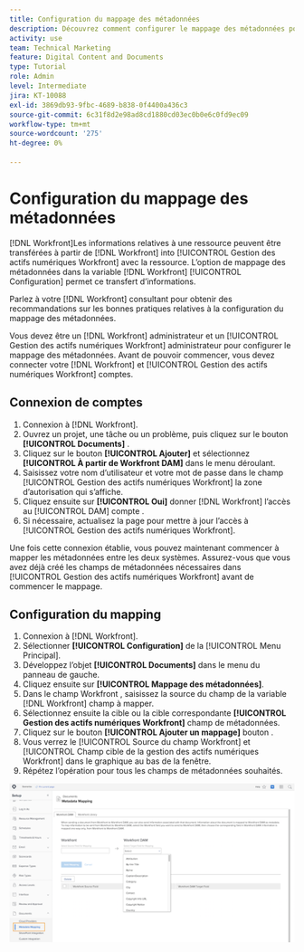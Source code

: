 ```yaml
---
title: Configuration du mappage des métadonnées
description: Découvrez comment configurer le mappage des métadonnées pour [!UICONTROL Gestion des actifs numériques Workfront].
activity: use
team: Technical Marketing
feature: Digital Content and Documents
type: Tutorial
role: Admin
level: Intermediate
jira: KT-10088
exl-id: 3869db93-9fbc-4689-b838-0f4400a436c3
source-git-commit: 6c31f8d2e98ad8cd1880cd03ec0b0e6c0fd9ec09
workflow-type: tm+mt
source-wordcount: '275'
ht-degree: 0%

---
```


# Configuration du mappage des métadonnées

[!DNL Workfront]Les informations relatives à une ressource peuvent être transférées à partir de [!DNL Workfront] into [!UICONTROL Gestion des actifs numériques Workfront] avec la ressource. L’option de mappage des métadonnées dans la variable [!DNL Workfront] [!UICONTROL Configuration] permet ce transfert d’informations.

Parlez à votre [!DNL Workfront] consultant pour obtenir des recommandations sur les bonnes pratiques relatives à la configuration du mappage des métadonnées.

Vous devez être un [!DNL Workfront] administrateur et un [!UICONTROL Gestion des actifs numériques Workfront] administrateur pour configurer le mappage des métadonnées. Avant de pouvoir commencer, vous devez connecter votre [!DNL Workfront] et [!UICONTROL Gestion des actifs numériques Workfront] comptes.

## Connexion de comptes

1. Connexion à [!DNL Workfront].
1. Ouvrez un projet, une tâche ou un problème, puis cliquez sur le bouton **[!UICONTROL Documents]** .
1. Cliquez sur le bouton **[!UICONTROL Ajouter]** et sélectionnez **[!UICONTROL À partir de Workfront DAM]** dans le menu déroulant.
1. Saisissez votre nom d’utilisateur et votre mot de passe dans le champ [!UICONTROL Gestion des actifs numériques Workfront] la zone d’autorisation qui s’affiche.
1. Cliquez ensuite sur **[!UICONTROL Oui]** donner [!DNL Workfront] l’accès au [!UICONTROL DAM] compte .
1. Si nécessaire, actualisez la page pour mettre à jour l’accès à [!UICONTROL Gestion des actifs numériques Workfront].

Une fois cette connexion établie, vous pouvez maintenant commencer à mapper les métadonnées entre les deux systèmes. Assurez-vous que vous avez déjà créé les champs de métadonnées nécessaires dans [!UICONTROL Gestion des actifs numériques Workfront] avant de commencer le mappage.

## Configuration du mapping

1. Connexion à [!DNL Workfront].
1. Sélectionner **[!UICONTROL Configuration]** de la [!UICONTROL Menu Principal].
1. Développez l’objet **[!UICONTROL Documents]** dans le menu du panneau de gauche.
1. Cliquez ensuite sur **[!UICONTROL Mappage des métadonnées]**.
1. Dans le champ Workfront , saisissez la source du champ de la variable [!DNL Workfront] champ à mapper.
1. Sélectionnez ensuite la cible ou la cible correspondante **[!UICONTROL Gestion des actifs numériques Workfront]** champ de métadonnées.
1. Cliquez sur le bouton **[!UICONTROL Ajouter un mappage]** bouton .
1. Vous verrez le [!UICONTROL Source du champ Workfront] et [!UICONTROL Champ cible de la gestion des actifs numériques Workfront] dans le graphique au bas de la fenêtre.
1. Répétez l’opération pour tous les champs de métadonnées souhaités.

![Capture d’écran de la [!UICONTROL Mappage des métadonnées] écran [!DNL Workfront]](assets/01-metadata-mapping.png)

